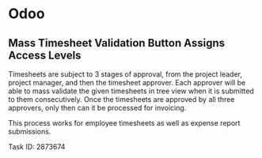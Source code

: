 # Odoo

## Mass Timesheet Validation Button Assigns Access Levels

Timesheets are subject to 3 stages of approval, from the
project leader, project manager, and then the timesheet
approver. Each approver will be able to mass validate the
given timesheets in tree view when it is submitted to them
consecutively. Once the timesheets are approved by all
three approvers, only then can it be processed for invoicing.

This process works for employee timesheets as well as expense
report submissions.

Task ID: 2873674